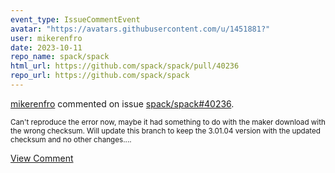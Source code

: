 ```yaml
---
event_type: IssueCommentEvent
avatar: "https://avatars.githubusercontent.com/u/1451881?"
user: mikerenfro
date: 2023-10-11
repo_name: spack/spack
html_url: https://github.com/spack/spack/pull/40236
repo_url: https://github.com/spack/spack
---
```


<a href='https://github.com/mikerenfro' target='_blank'>mikerenfro</a> commented on issue <a href='https://github.com/spack/spack/pull/40236' target='_blank'>spack/spack#40236</a>.

<small>Can't reproduce the error now, maybe it had something to do with the maker download with the wrong checksum. Will update this branch to keep the 3.01.04 version with the updated checksum and no other changes....</small>

<a href='https://github.com/spack/spack/pull/40236' target='_blank'>View Comment</a>